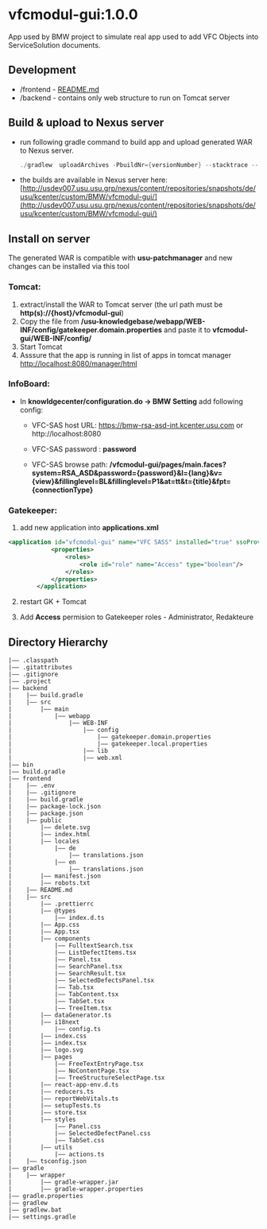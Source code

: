 vfcmodul-gui:1.0.0
===
App used by BMW project to simulate real app used to add VFC Objects into ServiceSolution documents.
## Development
- /frontend - [README.md](frontend/README.md)
- /backend - contains only web structure to run on Tomcat server

## Build & upload to Nexus server
- run following gradle command to build app and upload generated WAR to Nexus server.

  ```PowerShell
  ./gradlew  uploadArchives -PbuildNr={versionNumber} --stacktrace --console=plain
  ```
- the builds are available in Nexus server here:
[http://usdev007.usu.usu.grp/nexus/content/repositories/snapshots/de/usu/kcenter/custom/BMW/vfcmodul-gui/](http://usdev007.usu.usu.grp/nexus/content/repositories/snapshots/de/usu/kcenter/custom/BMW/vfcmodul-gui/)

## Install on server

The generated WAR is compatible with **usu-patchmanager** and new changes can be installed via this tool

### Tomcat:

1. extract/install the WAR to Tomcat server (the url path must be **http(s)://{host}/vfcmodul-gui**)
2. Copy the file from **/usu-knowledgebase/webapp/WEB-INF/config/gatekeeper.domain.properties** and paste it to **vfcmodul-gui/WEB-INF/config/**
3. Start Tomcat
4. Asssure that the app is running in list of apps in tomcat manager [http://localhost:8080/manager/html](http://localhost:8080/manager/html)

### InfoBoard: 

- In **knowldgecenter/configuration.do -> BMW Setting** add following config:

    * VFC-SAS host URL: https://bmw-rsa-asd-int.kcenter.usu.com or http://localhost:8080
    * VFC-SAS password : **password**

    * VFC-SAS browse path: **/vfcmodul-gui/pages/main.faces?system=RSA_ASD&password={password}&l={lang}&v={view}&fillinglevel=BL&fillinglevel=P1&at=tt&t={title}&fpt={connectionType}**

### Gatekeeper: 

1. add new application into **applications.xml**

```xml
<application id="vfcmodul-gui" name="VFC SASS" installed="true" ssoProvider="sso" autoAccess="false" autoAdminAccess="false" visible="true">
            <properties>
                <roles>
                    <role id="role" name="Access" type="boolean"/>
                </roles>
            </properties>
        </application> 

```
2. restart GK + Tomcat

3. Add **Access** permision to Gatekeeper roles - Administrator, Redakteure

## Directory Hierarchy
```
|—— .classpath
|—— .gitattributes
|—— .gitignore
|—— .project
|—— backend
|    |—— build.gradle
|    |—— src
|        |—— main
|            |—— webapp
|                |—— WEB-INF
|                    |—— config
|                        |—— gatekeeper.domain.properties
|                        |—— gatekeeper.local.properties
|                    |—— lib
|                    |—— web.xml
|—— bin
|—— build.gradle
|—— frontend
|    |—— .env
|    |—— .gitignore
|    |—— build.gradle
|    |—— package-lock.json
|    |—— package.json
|    |—— public
|        |—— delete.svg
|        |—— index.html
|        |—— locales
|            |—— de
|                |—— translations.json
|            |—— en
|                |—— translations.json
|        |—— manifest.json
|        |—— robots.txt
|    |—— README.md
|    |—— src
|        |—— .prettierrc
|        |—— @types
|            |—— index.d.ts
|        |—— App.css
|        |—— App.tsx
|        |—— components
|            |—— FulltextSearch.tsx
|            |—— ListDefectItems.tsx
|            |—— Panel.tsx
|            |—— SearchPanel.tsx
|            |—— SearchResult.tsx
|            |—— SelectedDefectsPanel.tsx
|            |—— Tab.tsx
|            |—— TabContent.tsx
|            |—— TabSet.tsx
|            |—— TreeItem.tsx
|        |—— dataGenerator.ts
|        |—— i18next
|            |—— config.ts
|        |—— index.css
|        |—— index.tsx
|        |—— logo.svg
|        |—— pages
|            |—— FreeTextEntryPage.tsx
|            |—— NoContentPage.tsx
|            |—— TreeStructureSelectPage.tsx
|        |—— react-app-env.d.ts
|        |—— reducers.ts
|        |—— reportWebVitals.ts
|        |—— setupTests.ts
|        |—— store.tsx
|        |—— styles
|            |—— Panel.css
|            |—— SelectedDefectPanel.css
|            |—— TabSet.css
|        |—— utils
|            |—— actions.ts
|    |—— tsconfig.json
|—— gradle
|    |—— wrapper
|        |—— gradle-wrapper.jar
|        |—— gradle-wrapper.properties
|—— gradle.properties
|—— gradlew
|—— gradlew.bat
|—— settings.gradle
```